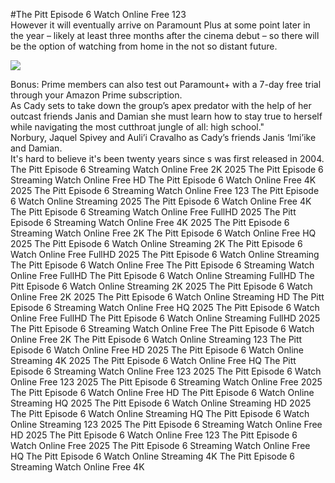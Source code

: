 #The Pitt Episode 6 Watch Online Free 123  
However it will eventually arrive on Paramount Plus at some point later in the year – likely at least three months after the cinema debut – so there will be the option of watching from home in the not so distant future.  
  
[![](https://i.imgur.com/qSNzIqt.png)](https://movie.rssnews.media/lqcuEnDC.php)  
  
Bonus: Prime members can also test out Paramount+ with a 7-day free trial through your Amazon Prime subscription.  
As Cady sets to take down the group’s apex predator with the help of her outcast friends Janis and Damian she must learn how to stay true to herself while navigating the most cutthroat jungle of all: high school."  
Norbury, Jaquel Spivey and Auli’i Cravalho as Cady’s friends Janis ‘Imi’ike and Damian.  
It's hard to believe it's been twenty years since s was first released in 2004.  
The Pitt Episode 6 Streaming Watch Online Free 2K 2025
The Pitt Episode 6 Streaming Watch Online Free HD
The Pitt Episode 6 Watch Online Free 4K 2025
The Pitt Episode 6 Streaming Watch Online Free 123
The Pitt Episode 6 Watch Online Streaming 2025
The Pitt Episode 6 Watch Online Free 4K
The Pitt Episode 6 Streaming Watch Online Free FullHD 2025
The Pitt Episode 6 Streaming Watch Online Free 4K 2025
The Pitt Episode 6 Streaming Watch Online Free 2K
The Pitt Episode 6 Watch Online Free HQ 2025
The Pitt Episode 6 Watch Online Streaming 2K
The Pitt Episode 6 Watch Online Free FullHD 2025
The Pitt Episode 6 Watch Online Streaming
The Pitt Episode 6 Watch Online Free
The Pitt Episode 6 Streaming Watch Online Free FullHD
The Pitt Episode 6 Watch Online Streaming FullHD
The Pitt Episode 6 Watch Online Streaming 2K 2025
The Pitt Episode 6 Watch Online Free 2K 2025
The Pitt Episode 6 Watch Online Streaming HD
The Pitt Episode 6 Streaming Watch Online Free HQ 2025
The Pitt Episode 6 Watch Online Free FullHD
The Pitt Episode 6 Watch Online Streaming FullHD 2025
The Pitt Episode 6 Streaming Watch Online Free
The Pitt Episode 6 Watch Online Free 2K
The Pitt Episode 6 Watch Online Streaming 123
The Pitt Episode 6 Watch Online Free HD 2025
The Pitt Episode 6 Watch Online Streaming 4K 2025
The Pitt Episode 6 Watch Online Free HQ
The Pitt Episode 6 Streaming Watch Online Free 123 2025
The Pitt Episode 6 Watch Online Free 123 2025
The Pitt Episode 6 Streaming Watch Online Free 2025
The Pitt Episode 6 Watch Online Free HD
The Pitt Episode 6 Watch Online Streaming HQ 2025
The Pitt Episode 6 Watch Online Streaming HD 2025
The Pitt Episode 6 Watch Online Streaming HQ
The Pitt Episode 6 Watch Online Streaming 123 2025
The Pitt Episode 6 Streaming Watch Online Free HD 2025
The Pitt Episode 6 Watch Online Free 123
The Pitt Episode 6 Watch Online Free 2025
The Pitt Episode 6 Streaming Watch Online Free HQ
The Pitt Episode 6 Watch Online Streaming 4K
The Pitt Episode 6 Streaming Watch Online Free 4K